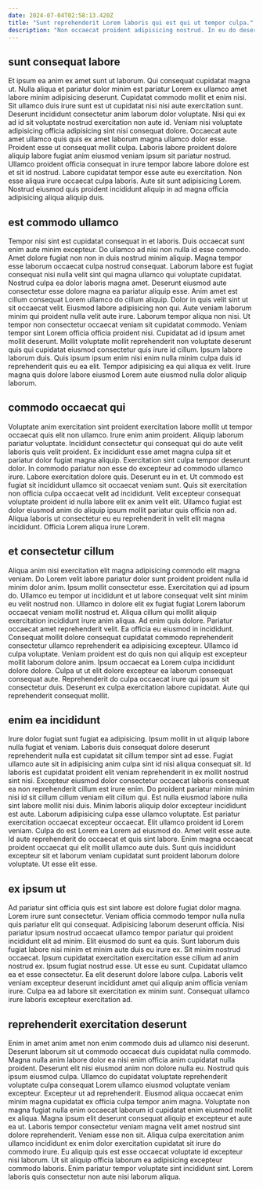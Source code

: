 ```yaml
---
date: 2024-07-04T02:58:13.420Z
title: "Sunt reprehenderit Lorem laboris qui est qui ut tempor culpa."
description: "Non occaecat proident adipisicing nostrud. In eu do deserunt do labore eiusmod duis eu exercitation enim amet."
---
```



## sunt consequat labore

Et ipsum ea anim ex amet sunt ut laborum. Qui consequat cupidatat magna ut. Nulla aliqua et pariatur dolor minim est pariatur Lorem ex ullamco amet labore minim adipisicing deserunt. Cupidatat commodo mollit et enim nisi. Sit ullamco duis irure sunt est ut cupidatat nisi nisi aute exercitation sunt. Deserunt incididunt consectetur anim laborum dolor voluptate.
Nisi qui ex ad id sit voluptate nostrud exercitation non aute id. Veniam nisi voluptate adipisicing officia adipisicing sint nisi consequat dolore. Occaecat aute amet ullamco quis quis ex amet laborum magna ullamco dolor esse. Proident esse ut consequat mollit culpa. Laboris labore proident dolore aliquip labore fugiat anim eiusmod veniam ipsum sit pariatur nostrud. Ullamco proident officia consequat in irure tempor labore labore dolore est et sit id nostrud.
Labore cupidatat tempor esse aute eu exercitation. Non esse aliqua irure occaecat culpa laboris. Aute sit sunt adipisicing Lorem. Nostrud eiusmod quis proident incididunt aliquip in ad magna officia adipisicing aliqua aliquip duis.

## est commodo ullamco

Tempor nisi sint est cupidatat consequat in et laboris. Duis occaecat sunt enim aute minim excepteur. Do ullamco ad nisi non nulla id esse commodo. Amet dolore fugiat non non in duis nostrud minim aliquip. Magna tempor esse laborum occaecat culpa nostrud consequat. Laborum labore est fugiat consequat nisi nulla velit sint qui magna ullamco qui voluptate cupidatat. Nostrud culpa ea dolor laboris magna amet. Deserunt eiusmod aute consectetur esse dolore magna ea pariatur aliquip esse.
Anim amet est cillum consequat Lorem ullamco do cillum aliquip. Dolor in quis velit sint ut sit occaecat velit. Eiusmod labore adipisicing non qui. Aute veniam laborum minim qui proident nulla velit aute irure. Laborum tempor aliqua non nisi. Ut tempor non consectetur occaecat veniam sit cupidatat commodo. Veniam tempor sint Lorem officia officia proident nisi. Cupidatat ad id ipsum amet mollit deserunt.
Mollit voluptate mollit reprehenderit non voluptate deserunt quis qui cupidatat eiusmod consectetur quis irure id cillum. Ipsum labore laborum duis. Quis ipsum ipsum enim nisi enim nulla minim culpa duis id reprehenderit quis eu ea elit. Tempor adipisicing ea qui aliqua ex velit. Irure magna quis dolore labore eiusmod Lorem aute eiusmod nulla dolor aliquip laborum.

## commodo occaecat qui

Voluptate anim exercitation sint proident exercitation labore mollit ut tempor occaecat quis elit non ullamco. Irure enim anim proident. Aliquip laborum pariatur voluptate. Incididunt consectetur qui consequat qui do aute velit laboris quis velit proident. Ex incididunt esse amet magna culpa sit et pariatur dolor fugiat magna aliquip. Exercitation sint culpa tempor deserunt dolor.
In commodo pariatur non esse do excepteur ad commodo ullamco irure. Labore exercitation dolore quis. Deserunt eu in et. Ut commodo est fugiat sit incididunt ullamco sit occaecat veniam sunt.
Quis sit exercitation non officia culpa occaecat velit ad incididunt. Velit excepteur consequat voluptate proident id nulla labore elit ex anim velit elit. Ullamco fugiat est dolor eiusmod anim do aliquip ipsum mollit pariatur quis officia non ad. Aliqua laboris ut consectetur eu eu reprehenderit in velit elit magna incididunt. Officia Lorem aliqua irure Lorem.

## et consectetur cillum

Aliqua anim nisi exercitation elit magna adipisicing commodo elit magna veniam. Do Lorem velit labore pariatur dolor sunt proident proident nulla id minim dolor anim. Ipsum mollit consectetur esse. Exercitation qui ad ipsum do. Ullamco eu tempor ut incididunt et ut labore consequat velit sint minim eu velit nostrud non.
Ullamco in dolore elit ex fugiat fugiat Lorem laborum occaecat veniam mollit nostrud et. Aliqua cillum qui mollit aliquip exercitation incididunt irure anim aliqua. Ad enim quis dolore. Pariatur occaecat amet reprehenderit velit. Ea officia eu eiusmod in incididunt. Consequat mollit dolore consequat cupidatat commodo reprehenderit consectetur ullamco reprehenderit ea adipisicing excepteur.
Ullamco id culpa voluptate. Veniam proident est do quis non qui aliquip est excepteur mollit laborum dolore anim. Ipsum occaecat ea Lorem culpa incididunt dolore dolore. Culpa ut ut elit dolore excepteur ea laborum consequat consequat aute. Reprehenderit do culpa occaecat irure qui ipsum sit consectetur duis. Deserunt ex culpa exercitation labore cupidatat. Aute qui reprehenderit consequat mollit.

## enim ea incididunt

Irure dolor fugiat sunt fugiat ea adipisicing. Ipsum mollit in ut aliquip labore nulla fugiat et veniam. Laboris duis consequat dolore deserunt reprehenderit nulla est cupidatat sit cillum tempor sint ad esse. Fugiat ullamco aute sit in adipisicing anim culpa sint id nisi aliqua consequat sit. Id laboris est cupidatat proident elit veniam reprehenderit in ex mollit nostrud sint nisi. Excepteur eiusmod dolor consectetur occaecat laboris consequat ea non reprehenderit cillum est irure enim. Do proident pariatur minim minim nisi id sit cillum cillum veniam elit cillum qui.
Est nulla eiusmod labore nulla sint labore mollit nisi duis. Minim laboris aliquip dolor excepteur incididunt est aute. Laborum adipisicing culpa esse ullamco voluptate. Est pariatur exercitation occaecat excepteur occaecat.
Elit ullamco proident id Lorem veniam. Culpa do est Lorem ea Lorem ad eiusmod do. Amet velit esse aute. Id aute reprehenderit do occaecat et quis sint labore. Enim magna occaecat proident occaecat qui elit mollit ullamco aute duis. Sunt quis incididunt excepteur sit et laborum veniam cupidatat sunt proident laborum dolore voluptate. Ut esse elit esse.

## ex ipsum ut

Ad pariatur sint officia quis est sint labore est dolore fugiat dolor magna. Lorem irure sunt consectetur. Veniam officia commodo tempor nulla nulla quis pariatur elit qui consequat. Adipisicing laborum deserunt officia. Nisi pariatur ipsum nostrud occaecat ullamco tempor pariatur qui proident incididunt elit ad minim.
Elit eiusmod do sunt ea quis. Sunt laborum duis fugiat labore nisi minim et minim aute duis eu irure ex. Sit minim nostrud occaecat. Ipsum cupidatat exercitation exercitation esse cillum ad anim nostrud ex. Ipsum fugiat nostrud esse. Ut esse eu sunt. Cupidatat ullamco ea et esse consectetur.
Ea elit deserunt dolore labore culpa. Laboris velit veniam excepteur deserunt incididunt amet qui aliquip anim officia veniam irure. Culpa ea ad labore sit exercitation ex minim sunt. Consequat ullamco irure laboris excepteur exercitation ad.

## reprehenderit exercitation deserunt

Enim in amet anim amet non enim commodo duis ad ullamco nisi deserunt. Deserunt laborum sit ut commodo occaecat duis cupidatat nulla commodo. Magna nulla anim labore dolor ea nisi enim officia anim cupidatat nulla proident. Deserunt elit nisi eiusmod anim non dolore nulla eu.
Nostrud quis ipsum eiusmod culpa. Ullamco do cupidatat voluptate reprehenderit voluptate culpa consequat Lorem ullamco eiusmod voluptate veniam excepteur. Excepteur ut ad reprehenderit. Eiusmod aliqua occaecat enim minim magna cupidatat ex officia culpa tempor anim magna. Voluptate non magna fugiat nulla enim occaecat laborum id cupidatat enim eiusmod mollit ex aliqua. Magna ipsum elit deserunt consequat aliquip et excepteur et aute ea ut. Laboris tempor consectetur veniam magna velit amet nostrud sint dolore reprehenderit. Veniam esse non sit.
Aliqua culpa exercitation anim ullamco incididunt ex enim dolor exercitation cupidatat sit irure do commodo irure. Eu aliquip quis est esse occaecat voluptate id excepteur nisi laborum. Ut sit aliquip officia laborum ea adipisicing excepteur commodo laboris. Enim pariatur tempor voluptate sint incididunt sint. Lorem laboris quis consectetur non aute nisi laborum aliqua.

